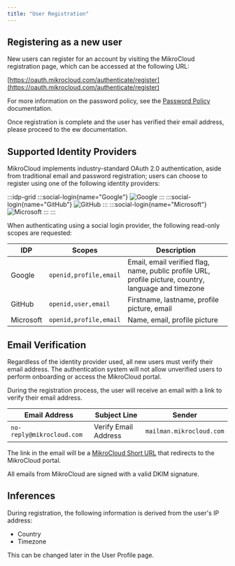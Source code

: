 ```yaml
---
title: "User Registration"
---
```


## Registering as a new user

New users can register for an account by visiting the MikroCloud registration page,
which can be accessed at the following URL:

[https://oauth.mikrocloud.com/authenticate/register](https://oauth.mikrocloud.com/authenticate/register)

For more information on the password policy, see the [Password Policy](/documentation/resources/password-policy) documentation.

Once registration is complete and the user has verified their email address, please proceed to the ew documentation.

## Supported Identity Providers

MikroCloud implements industry-standard OAuth 2.0 authentication,
aside from traditional email and password registration; users can choose to register using one of the following identity providers:

:::idp-grid
:::social-login{name="Google"}
![Google](https://cdn.mkcld.io/8992f04aca459d559706f5c7a6c04cba93878a07a78434bff600c9283efdf56c.png)
:::
:::social-login{name="GitHub"}
![GitHub](https://cdn.mkcld.io/68e42fdf51efe828cb1196eebae181ac963b29151aed4f1786cdf91a5d667f07.png)
:::
:::social-login{name="Microsoft"}
![Microsoft](https://cdn.mkcld.io/7a0a6490c28074a286fa04478d14819dfc05e150b81167481d115b686f09f2c8.png)
:::
:::


When authenticating using a social login provider, the following read-only scopes are requested:

| IDP       | Scopes                 | Description                                                                                           |
|-----------|------------------------|-------------------------------------------------------------------------------------------------------|
| Google    | `openid,profile,email` | Email, email verified flag, name, public profile URL, profile picture, country, language and timezone |
| GitHub    | `openid,user,email`    | Firstname, lastname, profile picture, email                                                           |
| Microsoft | `openid,profile,email` | Name, email, profile picture                                                                          |

## Email Verification

Regardless of the identity provider used, all new users must verify their email address.
The authentication system will not allow unverified users to perform onboarding or access the MikroCloud portal.

During the registration process, the user will receive an email with a link to verify their email address.

| Email Address             | Subject Line         | Sender                   |
|---------------------------|----------------------|--------------------------|
| `no-reply@mikrocloud.com` | Verify Email Address | `mailman.mikrocloud.com` |

The link in the email will be a [MikroCloud Short URL](/documentation/resources/short-links) that redirects to the
MikroCloud portal.

All emails from MikroCloud are signed with a valid DKIM signature.

## Inferences

During registration, the following information is derived from the user's IP address:

* Country
* Timezone

This can be changed later in the User Profile page.
